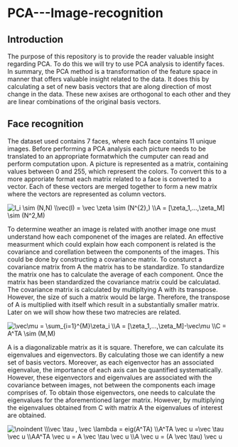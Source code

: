 # PCA---Image-recognition

## Introduction 
The purpose of this repository is to provide the reader valuable insight regarding PCA. To do this we will try to use PCA analysis to identify faces. In summary, the PCA method is a transformation of the feature space in manner that offers valuable insight related to the data. It does this by calculating a set of new basis vectors that are along direction of most change in the data. These new axises are orthogonal to each other and they are linear combinations of the original basis vectors. 

## Face recognition
The dataset used contains 7 faces, where each face contains 11 unique images. Before performing a PCA analysis each picture needs to be translated to an appropriate formatwhich the cumputer can read and perform computation upon. A picture is represented as a matrix, containing values between 0 and 255, which represent the colors. To convert this to a more approriate format each matrix related to a face is converted to a vector. Each of these vectors are merged together to form a new matrix where the vectors are represented as column vectors. 

<img src="https://latex.codecogs.com/gif.latex?I_i&space;\sim&space;(N,N)&space;\\vec(I)&space;=&space;\vec&space;\zeta&space;\sim&space;(N^{2},)&space;\\A&space;=&space;[\zeta_1,...,\zeta_M]&space;\sim&space;(N^2,M)" title="I_i \sim (N,N) \\vec(I) = \vec \zeta \sim (N^{2},) \\A = [\zeta_1,...,\zeta_M] \sim (N^2,M)" />

To determine weather an image is related with another image one must understand how each componenet of the images are related. An effective measurment which could explain how each component is related is the covariance and corellation between the components of the images. This could be done by constructing a covariance matrix. To consturct a covariance matrix from A the matrix has to be standardize. To standardize the matrix one has to calculate the average of each component. Once the matrix has been standardized the covariance matrix could be calculatad. The covariance matrix is calculated by multipltying A with its transpose. However, the size of such a matrix would be large. Therefore, the transpose of A is multiplied with itself which result in a substantially smaller matrix. Later on we will show how these two matrecies are related.  

<img src="https://latex.codecogs.com/gif.latex?\vec\mu&space;=&space;\sum_{i=1}^{M}\zeta_i&space;\\A&space;=&space;[\zeta_1,...,\zeta_M]-\vec\mu&space;\\C&space;=&space;A^TA&space;\sim&space;(M,M)" title="\vec\mu = \sum_{i=1}^{M}\zeta_i \\A = [\zeta_1,...,\zeta_M]-\vec\mu \\C = A^TA \sim (M,M)" />

A is a diagonalizable matrix as it is square. Therefore, we can calculate its eigenvalues and eigenvectors. By calculating those we can identify a new set of basis vectors. Moreover, as each eigenvector has an associated eigenvalue, the importance of each axis can be quantified systematically. However, these eigenvectors and eigenvalues are associated with the covariance between images, not between the components each image comprises of. To obtain those eigenvectors, one needs to calculate the eigenvalues for the aforementioned larger matrix. However, by multiplying the eigenvalues obtained from C with matrix A the eigenvalues of interest are obtained.

<img src="https://latex.codecogs.com/gif.latex?\noindent&space;\\\vec&space;\tau&space;,&space;\vec&space;\lambda&space;=&space;eig(A^TA)&space;\\A^TA&space;\vec&space;u&space;=\vec&space;\tau&space;\vec&space;u&space;\\AA^TA&space;\vec&space;u&space;=&space;A&space;\vec&space;\tau&space;\vec&space;u&space;\\A&space;\vec&space;u&space;=&space;(A&space;\vec&space;\tau)&space;\vec&space;u" title="\noindent \\\vec \tau , \vec \lambda = eig(A^TA) \\A^TA \vec u =\vec \tau \vec u \\AA^TA \vec u = A \vec \tau \vec u \\A \vec u = (A \vec \tau) \vec u" />
